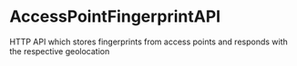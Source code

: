 # AccessPointFingerprintAPI
HTTP API which stores fingerprints from access points and responds with the respective geolocation
